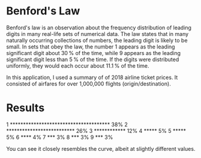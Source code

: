 # Benford's Law

Benford's law is an observation about the frequency distribution of leading digits in many real-life sets of numerical data. The law states that in many naturally occurring collections of numbers, the leading digit is likely to be small. In sets that obey the law, the number 1 appears as the leading significant digit about 30 % of the time, while 9 appears as the leading significant digit less than 5 % of the time. If the digits were distributed uniformly, they would each occur about 11.1 % of the time.

In this application, I used a summary of of 2018 airline ticket prices. It consisted of airfares for over 1,000,000 flights (origin/destination).


# Results


1  **************************************   38%
2  **************************   26%
3  ************   12%
4  *****   5%
5  *****   5%
6  ****   4%
7  ***   3%
8  ***   3%
9  ***   3%


You can see it closely resembles the curve, albeit at slightly different values.
